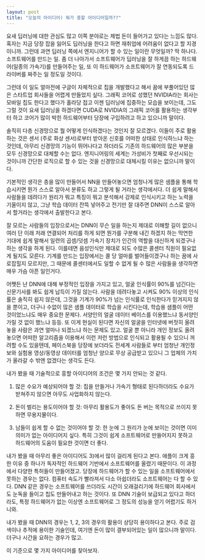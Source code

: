 ```yaml
---
layout: post
title: "오늘의 아이디어) 뭐가 흥할 아이디어일까??"
---
```



요새 딥러닝에 대한 관심도 많고 이쪽 분야로는 제법 돈이 들어가고 있다는 느낌도 많다. 혹자는 지금 당장 잡을 잃어도 딥러닝을 한다고 하면 재취업에 어려움이 없다고 할 지경이니까. 그런데 과연 딥러닝 쪽에서 엔지니어가 할 수 있는 일이란 무엇일까? 딱 하나다. 소프트웨어를 만드는 일. 좀 더 나아가서 소프트웨어가 딥러닝을 잘 하게끔 하는 하드웨어(일종의 가속기)를 만들어주는 일, 또 이 하드웨어가 소프트웨어가 잘 연동되도록 드라이버를 짜주는 일 정도일 것이다.




그런데 이 일도 얼마전에 구글이 자체적으로 칩을 개발했다고 해서 꿈에 부풀어있던 많은 스타트업 회사들을 어렵게 만들었지 싶다. 그래픽 코어로 성했던 NVIDIA라는 회사는 모바일 칩도 한다고 했다가 홀라당 접고 이젠 딥러닝에 집중하는 모습을 보이는데, 그도 그럴 것이 요새 딥러닝을 하겠다면 CUDA로 NVIDIA의 그래픽 코어를 활용하는 생각부터 하고 코어가 많이 박힌 하드웨어부터 당장에 구입하려고 하고 있으니까 말이다.




솔직히 다층 신경망으로 뭘 어떻게 인식하겠다는 것인지 잘 모르겠다. 이들이 주로 활용하는 것은 센서 (주로 화상 센서)로부터 받아온 신호를 어떠한 상태로 인식하느냐 하는 것인데, 아무리 신경망의 기능이 뛰어나다고 하더라도 기존의 하드웨어의 많은 부분을 모두 신경망으로 대체할 수는 없다. 엔지니어링의 세계는 가성비가 첫째로 우선시되는 것이니까 간단한 로직으로 할 수 있는 것을 신경망으로 대체시킬 이유는 없으니까 말이다.




기본적인 생각은 층을 많이 만들어서 NN을 만들어놓으면 엄청나게 많은 샘플을 통해 학습시키면 뭔가 스스로 알아서 분류도 하고 그렇게 될 거라는 생각에서다. 더 쉽게 말해서 사람들을 데려다가 원리가 뭐고 특징이 뭐고 분석해서 강제로 인식시키고 하는 노력을 기울이지 않고, 그냥 학습 데이터 잔뜩 넣어주고 전기만 잘 대주면 DNN이 스스로 알아서 할거라는 생각에서 출발한다고 본다. 




잘 모르는 사람들의 입장으로서는 DNN이 무슨 일을 하는지 제대로 이해할 길이 없으니 여러 단 이래 저래 연결되어 처리를 하게 되면 뭔가를 구분해 내긴 하겠지 하는 막연한 기대에 쉽게 말해서 일련의 곱셈/덧셈 가속기 장치가 인간의 역할을 대신하게 되겠구나 하는 생각을 하게 된다. 이를테면 음성인식만 제대로 되도 수많은 콜센터 직원이 필요없게 될지도 모른다. 기계를 만드는 입장에서는 콜 당 얼마를 벌어들이겠구나 하는 꿈에 사로잡힐지 모르지만, 그 때문에 콜센터에서도 일할 수 없게 될 수 많은 사람들을 생각하면 매우 가슴 아픈 일인거다. 




어쨋든 난 DNN에 대해 부정적인 입장을 가지고 있고, 얼굴 인식률이 90%를 넘긴다는 신문기사를 봐도 쉽게 납득이 가질 않는다. 사람을 데려다놓고 시켜도 90% 이상의 인식률은 솔직히 쉽지 않은데, 그것을 기계가 90%가 넘는 인식률로 인식한다가 믿겨지지 않을 뿐이고, 더구나 수없이 많은 샘플 데이터로 학습을 시킨다는데, 학습용 샘플이 어떤 것이었느냐도 매우 중요한 문제다. 서양인의 얼굴 데이터 베이스를 이용했느냐 동서양인 가릴 것 없이 했느냐 등등. 또 이게 현실이 된다면 자신의 얼굴을 인터넷에 버젓히 올려놓을 사람은 과연 얼마나 되겠느냐 하는 문제도 있고. 얼굴 뿐 아니라 개인 정보도 올려놓으면 어떠한 알고리즘을 이용해서 이런 저런 방법으로 인식되고 활용될 수 있으니 꺼려할 수도 있을텐데, 페이스북을 당장에 보더라도 전세계 사람들로 부터 엄청난 개인정보와 실험용 영상/동영상 데이터를 엄청난 양으로 무상 공급받고 있으니 그 업체의 가치가 올라갈 수 밖엔 없겠다는 생각도 든다.




내가 봤을 때 기술적으로 흥할 아이디어의 조건은 몇 가지 안되는 것 같다.




1) 많은 수요가 예상되어야 할 것: 칩을 만들거나 가속기 형태로 된다하더라도 수요가 받쳐주지 않으면 아무도 사업화하지 않는다.

2) 돈이 벌리는 용도이어야 할 것: 아무리 활용도가 좋아도 돈 버는 목적으로 쓰이지 못하면 무용지물이다.

3) 남들이 쉽게 할 수 없는 것이어야 할 것: 한 눈에 그 원리가 눈에 보이는 것이면 이미 의미가 없는 아이디어지 싶다. 특히 그것이 쉽게 소프트웨어로 만들어지지 못하고 하드웨어의 도움이 필요한 것이면 더 좋다.




내가 봤을 때 아무리 좋은 아이디어도 3)에서 많이 걸리게 된다고 본다. 애플이 크게 흥한 이유 중 하나가 독자적인 하드웨어 기반에서 소프트웨어를 올렸기 때문이다. 이 과정에서 다양한 특허들이 만들어졌고. 당장에 하드웨어가 할 수 있는 일을 소프트웨어에서 못하는 경우는 없다. 컴퓨터 속도가 빨라져서 다소 아쉽더라도 소프트웨어는 다 할 수 있다. DNN 같은 경우는 소프트웨어를 쓰더라도 시간이 오래걸리기에 하드웨어 회사에서도 눈독을 들이고 칩도 만들어내고 하는 것이다. 또 DNN 기술이 보급되고 있다고 하더라도, 특정 하드웨어가 없는 이상엔 소프트웨어로 그 정도의 성능을 얻기 어렵기도 하거니와.




내가 봤을 때 DNN의 경우는 1, 2, 3의 경우의 활용이 상당히 용이하다고 본다. 주로 검색이나 추적에 용이한 기술인데, 여기엔 돈이 많이 결부되어있는 일이 많으니까 말이다. 더구나 시간을 요하는 경우가 많고.




이 기준으로 몇 가지 아이디어를 찾아보자.





